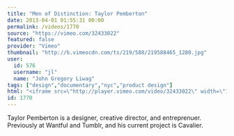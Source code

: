 ```yaml
---
title: "Men of Distinction: Taylor Pemberton"
date: 2013-04-01 01:55:31 00:00
permalink: /videos/1770
source: "https://vimeo.com/32433022"
featured: false
provider: "Vimeo"
thumbnail: "http://b.vimeocdn.com/ts/219/588/219588465_1280.jpg"
user:
  id: 576
  username: "jl"
  name: "John Gregory Liwag"
tags: ["design","documentary","nyc","product design"]
html: "<iframe src=\"http://player.vimeo.com/video/32433022\" width=\"1280\" height=\"720\" frameborder=\"0\" webkitAllowFullScreen mozallowfullscreen allowFullScreen></iframe>"
id: 1770
---
```


Taylor Pemberton is a designer, creative director, and entreprenuer. Previously at Wantful and Tumblr, and his current project is Cavalier.